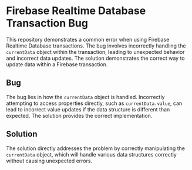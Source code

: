 # Firebase Realtime Database Transaction Bug
This repository demonstrates a common error when using Firebase Realtime Database transactions.  The bug involves incorrectly handling the `currentData` object within the transaction, leading to unexpected behavior and incorrect data updates.  The solution demonstrates the correct way to update data within a Firebase transaction.

## Bug
The bug lies in how the `currentData` object is handled. Incorrectly attempting to access properties directly, such as `currentData.value`, can lead to incorrect value updates if the data structure is different than expected.  The solution provides the correct implementation.

## Solution
The solution directly addresses the problem by correctly manipulating the `currentData` object, which will handle various data structures correctly without causing unexpected errors.